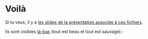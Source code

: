 # Voilà

Si tu veux, il y a [les slides de la présentation associée à ces fichiers](http://www.slideshare.net/boblemarin/json-toujours-deux-fois).

Ils sont visibles [là-bas](http://www.slideshare.net/boblemarin/json-toujours-deux-fois) (tout est beau et tout est sauvage).: 


